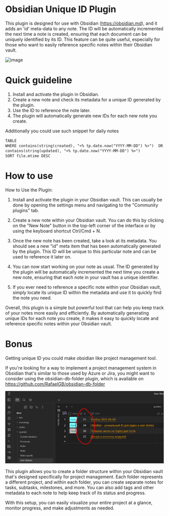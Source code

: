# Obsidian Unique ID Plugin

This plugin is designed for use with Obsidian (https://obsidian.md), and it adds an 'id' meta-data to any note. The ID will be automatically incremented the next time a note is created, ensuring that each document can be uniquely identified by its ID. This feature can be quite useful, especially for those who want to easily reference specific notes within their Obsidian vault.

![image](https://github.com/omdenis/obsidian-id/assets/52582898/aa6d6792-e41c-48a8-9f38-4f18a59778cf)

# Quick guideline

1. Install and activate the plugin in Obsidian.
2. Create a new note and check its metadata for a unique ID generated by the plugin.
3. Use the ID to reference the note later.
4. The plugin will automatically generate new IDs for each new note you create.

Additionally you could use such snippet for daily notes

```dataview
TABLE 
WHERE contains(string(created), "<% tp.date.now("YYYY-MM-DD") %>")  OR contains(string(updated), "<% tp.date.now("YYYY-MM-DD") %>")
SORT file.mtime DESC
```


# How to use

How to Use the Plugin:

1. Install and activate the plugin in your Obsidian vault. This can usually be done by opening the settings menu and navigating to the "Community plugins" tab.

2. Create a new note within your Obsidian vault. You can do this by clicking on the "New Note" button in the top-left corner of the interface or by using the keyboard shortcut Ctrl/Cmd + N.

3. Once the new note has been created, take a look at its metadata. You should see a new "id" meta item that has been automatically generated by the plugin. This ID will be unique to this particular note and can be used to reference it later on.

4. You can now start working on your note as usual. The ID generated by the plugin will be automatically incremented the next time you create a new note, ensuring that each note in your vault has a unique identifier.

5. If you ever need to reference a specific note within your Obsidian vault, simply locate its unique ID within the metadata and use it to quickly find the note you need.

Overall, this plugin is a simple but powerful tool that can help you keep track of your notes more easily and efficiently. By automatically generating unique IDs for each note you create, it makes it easy to quickly locate and reference specific notes within your Obsidian vault.

# Bonus

Getting unique ID you could make obsidian like project management tool.

If you're looking for a way to implement a project management system in Obsidian that's similar to those used by Azure or Jira, you might want to consider using the obsidian-db-folder plugin, which is available on https://github.com/RafaelGB/obsidian-db-folder 

![](images/example1.png)

This plugin allows you to create a folder structure within your Obsidian vault that's designed specifically for project management. Each folder represents a different project, and within each folder, you can create separate notes for tasks, subtasks, milestones, and more. You can also add tags and other metadata to each note to help keep track of its status and progress.

With this setup, you can easily visualize your entire project at a glance, monitor progress, and make adjustments as needed. 

